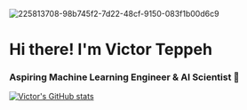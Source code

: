 
![225813708-98b745f2-7d22-48cf-9150-083f1b00d6c9](https://github.com/user-attachments/assets/2171fb28-f3a5-4c34-872f-ed9a8ee6ce0b)

# Hi there! I'm Victor Teppeh
### Aspiring Machine Learning Engineer & AI Scientist 🤖 
[![Victor's GitHub stats](https://github-readme-stats.vercel.app/api?username=victorteppeh233)](https://github.com/victorteppeh233/github-readme-stats)


